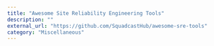 ```yaml
---
title: "Awesome Site Reliability Engineering Tools"
description: ""
external_url: "https://github.com/SquadcastHub/awesome-sre-tools"
category: "Miscellaneous"
---
```

